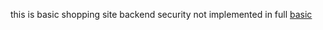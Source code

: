 this is basic shopping site backend
security not implemented in full
[basic ](http://localhost:8090/)
